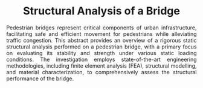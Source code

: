 <h1 align='center'>Structural Analysis of a Bridge</h1>

<p align='justify'>Pedestrian bridges represent critical components of urban infrastructure, facilitating safe and efficient movement for
pedestrians while alleviating traffic congestion. This abstract provides an overview of a rigorous static structural
analysis performed on a pedestrian bridge, with a primary focus on evaluating its stability and strength under various
static loading conditions. The investigation employs state-of-the-art engineering methodologies, including finite
element analysis (FEA), structural modelling, and material characterization, to comprehensively assess the structural
performance of the bridge.</p>

